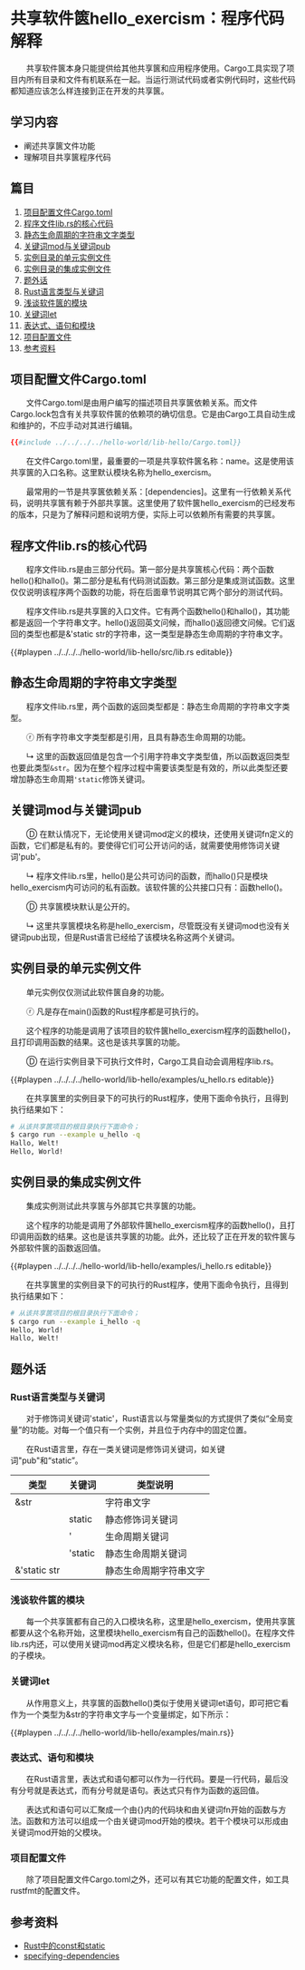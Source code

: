 # 共享软件篋hello_exercism：程序代码解释

　　共享软件篋本身只能提供给其他共享篋和应用程序使用。Cargo工具实现了项目内所有目录和文件有机联系在一起。当运行测试代码或者实例代码时，这些代码都知道应该怎么样连接到正在开发的共享篋。

## 学习内容
- 阐述共享篋文件功能
- 理解项目共享篋程序代码

## 篇目

1. [项目配置文件Cargo.toml](#项目配置文件cargotoml)
1. [程序文件lib.rs的核心代码](#程序文件librs的核心代码)
1. [静态生命周期的字符串文字类型](#静态生命周期的字符串文字类型)
1. [关键词mod与关键词pub](#关键词mod与关键词pub)
1. [实例目录的单元实例文件](#实例目录的单元实例文件)
1. [实例目录的集成实例文件](#实例目录的集成实例文件)
1. [题外话](#题外话)
1. [Rust语言类型与关键词](#rust语言类型与关键词)
1. [浅谈软件篋的模块](#浅谈软件篋的模块)
1. [关键词let](#关键词let)
1. [表达式、语句和模块](#表达式语句和模块)
1. [项目配置文件](#项目配置文件)
1. [参考资料](#参考资料)

## 项目配置文件Cargo.toml

　　文件Cargo.toml是由用户编写的描述项目共享篋依赖关系。而文件Cargo.lock包含有关共享软件篋的依赖项的确切信息。它是由Cargo工具自动生成和维护的，不应手动对其进行编辑。

```toml
{{#include ../../../../hello-world/lib-hello/Cargo.toml}}
```

　　在文件Cargo.toml里，最重要的一项是共享软件篋名称：name。这是使用该共享篋的入口名称。这里默认模块名称为hello_exercism。

　　最常用的一节是共享篋依赖关系：[dependencies]。这里有一行依赖关系代码，说明共享篋有赖于外部共享篋。这里使用了软件篋hello_exercism的已经发布的版本，只是为了解释问题和说明方便，实际上可以依赖所有需要的共享篋。

## 程序文件lib.rs的核心代码

　　程序文件lib.rs是由三部分代码。第一部分是共享篋核心代码：两个函数hello()和hallo()。第二部分是私有代码测试函数。第三部分是集成测试函数。这里仅仅说明该程序两个函数的功能，将在后面章节说明其它两个部分的测试代码。

　　程序文件lib.rs是共享篋的入口文件。它有两个函数hello()和hallo()，其功能都是返回一个字符串文字。hello()返回英文问候，而hallo()返回德文问候。它们返回的类型也都是&'static str的字符串，这一类型是静态生命周期的字符串文字。

{{#playpen ../../../../hello-world/lib-hello/src/lib.rs editable}}

## 静态生命周期的字符串文字类型

　　程序文件lib.rs里，两个函数的返回类型都是：静态生命周期的字符串文字类型。

　　ⓡ 所有字符串文字类型都是引用，且具有静态生命周期的功能。

　　↳ 这里的函数返回值是包含一个引用字符串文字类型值，所以函数返回类型也要此类型`&str`。因为在整个程序过程中需要该类型是有效的，所以此类型还要增加静态生命周期`'static`修饰关键词。

## 关键词mod与关键词pub

　　Ⓓ 在默认情况下，无论使用关键词mod定义的模块，还使用关键词fn定义的函数，它们都是私有的。要使得它们可公开访问的话，就需要使用修饰词关键词'pub'。

　　↳ 程序文件lib.rs里，hello()是公共可访问的函数，而hallo()只是模块hello_exercism内可访问的私有函数。该软件篋的公共接口只有：函数hello()。

　　Ⓓ 共享篋模块默认是公开的。

　　↳ 这里共享篋模块名称是hello_exercism，尽管既没有关键词mod也没有关键词pub出现，但是Rust语言已经给了该模块名称这两个关键词。

## 实例目录的单元实例文件

　　单元实例仅仅测试此软件篋自身的功能。

　　ⓡ 凡是存在main()函数的Rust程序都是可执行的。

　　这个程序的功能是调用了该项目的软件篋hello_exercism程序的函数hello()，且打印调用函数的结果。这也是该共享篋的功能。

　　Ⓓ 在运行实例目录下可执行文件时，Cargo工具自动会调用程序lib.rs。

{{#playpen ../../../../hello-world/lib-hello/examples/u_hello.rs editable}}

　　在共享篋里的实例目录下的可执行的Rust程序，使用下面命令执行，且得到执行结果如下：

```bash
# 从该共享篋项目的根目录执行下面命令；
$ cargo run --example u_hello -q
Hallo, Welt!
Hello, World!
```

## 实例目录的集成实例文件

　　集成实例测试此共享篋与外部其它共享篋的功能。

　　这个程序的功能是调用了外部软件篋hello_exercism程序的函数hello()，且打印调用函数的结果。这也是该共享篋的功能。此外，还比较了正在开发的软件篋与外部软件篋的函数返回值。

{{#playpen ../../../../hello-world/lib-hello/examples/i_hello.rs editable}}

　　在共享篋里的实例目录下的可执行的Rust程序，使用下面命令执行，且得到执行结果如下：

```bash
# 从该共享篋项目的根目录执行下面命令；
$ cargo run --example i_hello -q
Hello, World!
Hallo, Welt!
```

## 题外话

### Rust语言类型与关键词

　　对于修饰词关键词'static'，Rust语言以与常量类似的方式提供了类似“全局变量”的功能。对每一个值只有一个实例，并且位于内存中的固定位置。

　　在Rust语言里，存在一类关键词是修饰词关键词，如关键词"pub"和“static”。

| 类型 | 关键词 | 类型说明 |
|---|---|---|
| &str |  	| 字符串文字 |
|  	| static | 静态修饰词关键词 |
|  	| ' | 生命周期关键词 |
|  	| 'static | 静态生命周期关键词 |
| &'static str |  | 静态生命周期字符串文字 |

### 浅谈软件篋的模块

　　每一个共享篋都有自己的入口模块名称，这里是hello_exercism，使用共享篋都要从这个名称开始，这里模块hello_exercism有自己的函数hello()。在程序文件lib.rs内还，可以使用关键词mod再定义模块名称，但是它们都是hello_exercism的子模块。

### 关键词let

　　从作用意义上，共享篋的函数hello()类似于使用关键词let语句，即可把它看作为一个类型为&str的字符串文字与一个变量绑定，如下所示：

{{#playpen ../../../../hello-world/lib-hello/examples/main.rs}}

### 表达式、语句和模块

　　在Rust语言里，表达式和语句都可以作为一行代码。要是一行代码，最后没有分号就是表达式，而有分号就是语句。表达式只有作为函数的返回值。

　　表达式和语句可以汇聚成一个由{}内的代码块和由关键词fn开始的函数与方法。函数和方法可以组成一个由关键词mod开始的模块。若干个模块可以形成由关键词mod开始的父模块。

### 项目配置文件

　　除了项目配置文件Cargo.toml之外，还可以有其它功能的配置文件，如工具rustfmt的配置文件。

## 参考资料
- [Rust中的const和static](https://blog.csdn.net/s_lisheng/article/details/79287713)
- [specifying-dependencies](https://doc.rust-lang.org/cargo/reference/specifying-dependencies.html)